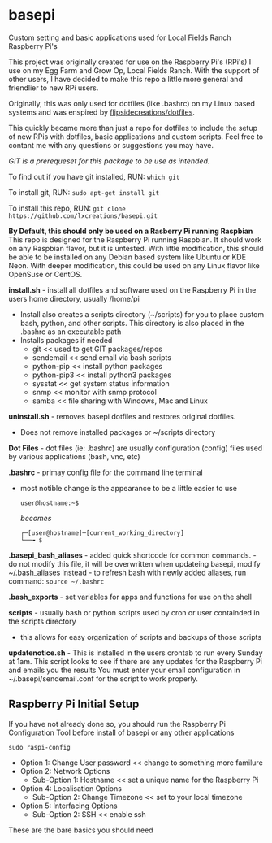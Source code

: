 # basepi
Custom setting and basic applications used for Local Fields Ranch Raspberry Pi's

This project was originally created for use on the Raspberry Pi's (RPi's) I use on my Egg Farm and Grow Op, Local Fields Ranch.
With the support of other users, I have decided to make this repo a little more general and friendlier to new RPi users.

Originally, this was only used for dotfiles (like .bashrc) on my Linux based systems and was enspired by [flipsidecreations/dotfiles](https://github.com/flipsidecreations/dotfiles).

This quickly became more than just a repo for dotfiles to include the setup of new RPis with dotfiles, basic applications and custom scripts. Feel free to contant me with any questions or suggestions you may have.

*GIT is a prerequeset for this package to be use as intended.*

To find out if you have git installed, RUN:
```which git```

To install git, RUN:
```sudo apt-get install git```

To install this repo, RUN:
```git clone https://github.com/lxcreations/basepi.git```

**By Default, this should only be used on a Rasberry Pi running Raspbian**
This repo is designed for the Raspberry Pi running Raspbian. It should work on any Raspbian flavor, but it is untested. With little modification, this should be able to be installed on any Debian based system like Ubuntu or KDE Neon. With deeper modification, this could be used on any Linux flavor like OpenSuse or CentOS.


**install.sh** - install all dotfiles and software used on the Raspberry Pi in the users home directory, usually /home/pi
- Install also creates a scripts directory (~/scripts) for you to place custom bash, python, and other scripts. This directory is also placed in the .bashrc as an executable path
- Installs packages if needed
	- git <<  used to get GIT packages/repos
	- sendemail << send email via bash scripts
	- python-pip << install python packages
	- python-pip3 << install python3 packages
	- sysstat << get system status information
	- snmp << monitor with snmp protocol
	- samba << file sharing with Windows, Mac and Linux
		

**uninstall.sh** - removes basepi dotfiles and restores original dotfiles.
- Does not remove installed packages or ~/scripts directory

**Dot Files** - dot files (ie: .bashrc) are usually configuration (config) files used by various applications (bash, vnc, etc)

**.bashrc** - primay config file for the command line terminal
- most notible change is the appearance to be a little easier to use
	
	```
	user@hostname:~$
	```
	*becomes*
	```
	┌─[user@hostname]─[current_working_directory]
	└──╼ $
	```

**.basepi_bash_aliases** - added quick shortcode for common commands.
	- do not modify this file, it will be overwritten when updateing basepi, modify ~/.bash_aliases instead
	- to refresh bash with newly added aliases, run command:
	```
	source ~/.bashrc
	```

**.bash_exports** - set variables for apps and functions for use on the shell

**scripts** - usually bash or python scripts used by cron or user containded in the scripts directory
- this allows for easy organization of scripts and backups of those scripts

**updatenotice.sh** - This is installed in the users crontab to run every Sunday at 1am.
	This script looks to see if there are any updates for the Raspberry Pi and emails you the results
	You must enter your email configuration in ~/.basepi/sendemail.conf for the script to work properly.


## Raspberry Pi Initial Setup
If you have not already done so, you should run the Raspberry Pi Configuration Tool before install of basepi or any other applications
```
sudo raspi-config
```
- Option 1: Change User password << change to something more familure
- Option 2: Network Options
	- Sub-Option 1: Hostname << set a unique name for the Raspberry Pi
- Option 4: Localisation Options
	- Sub-Option 2: Change Timezone << set to your local timezone
- Option 5: Interfacing Options
	- Sub-Option 2: SSH << enable ssh

These are the bare basics you should need